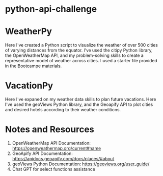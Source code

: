 # python-api-challenge

# WeatherPy

Here I've created a Python script to visualize the weather of over 500 cities of varying distances from the equator. I've used the citipy Python library, the OpenWeatherMap API, and my problem-solving skills to create a representative model of weather across cities. I used a starter file provided in the Bootcampe materials. 

# VacationPy

Here I've expaned on my weather data skills to plan future vacations. Here I've used the geoViews Python library, and the Geoapify API to plot cities and desired hotels according to their weather conditions. 

# Notes and Resources

1) OpenWeatherMap API Documentation: https://openweathermap.org/current#name
2) GeoApify API Documentation: https://apidocs.geoapify.com/docs/places/#about
3) geoViews Python Documentation: https://geoviews.org/user_guide/
4) Chat GPT for select functions assistance
